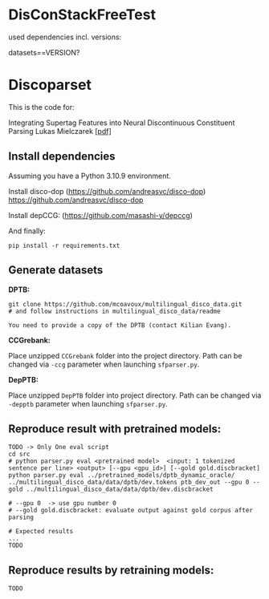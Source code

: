 # DisConStackFreeTest


used dependencies incl. versions:

datasets==VERSION?

# Discoparset

This is the code for:

Integrating Supertag Features into Neural Discontinuous Constituent Parsing
Lukas Mielczarek
[[pdf]](DOWNLOAD)

## Install dependencies

Assuming you have a Python 3.10.9 environment.

Install disco-dop (https://github.com/andreasvc/disco-dop)
https://github.com/andreasvc/disco-dop

Install depCCG: (https://github.com/masashi-y/depccg)

And finally:

    pip install -r requirements.txt

## Generate datasets
    
**DPTB:**
    
    git clone https://github.com/mcoavoux/multilingual_disco_data.git
    # and follow instructions in multilingual_disco_data/readme

    You need to provide a copy of the DPTB (contact Kilian Evang).

**CCGrebank:**

Place unzipped `CCGrebank` folder into the project
directory. Path can be changed via ``-ccg`` parameter
when launching ``sfparser.py``.

**DepPTB:**

Place unzipped ``DepPTB`` folder into project directory.
Path can be changed via ``-depptb`` parameter when 
launching ``sfparser.py``.

## Reproduce result with pretrained models:

    TODO -> Only One eval script
    cd src
    # python parser.py eval <pretrained model>  <input: 1 tokenized sentence per line> <output> [--gpu <gpu_id>] [--gold gold.discbracket]
    python parser.py eval ../pretrained_models/dptb_dynamic_oracle/  ../multilingual_disco_data/data/dptb/dev.tokens ptb_dev_out --gpu 0 --gold ../multilingual_disco_data/data/dptb/dev.discbracket

    # --gpu 0  -> use gpu number 0
    # --gold gold.discbracket: evaluate output against gold corpus after parsing

    # Expected results
    ...
    TODO

## Reproduce results by retraining models:

    TODO